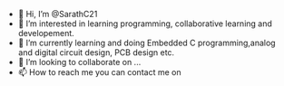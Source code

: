 - 👋 Hi, I’m @SarathC21
- 👀 I’m interested in learning programming, collaborative learning and developement. 
- 🌱 I’m currently learning and doing Embedded C programming,analog and digital circuit design, PCB design etc.  
- 💞️ I’m looking to collaborate on ...
- 📫 How to reach me you can contact me on 

<!---
SarathC21/SarathC21 is a ✨ special ✨ repository because its `README.md` (this file) appears on your GitHub profile.
You can click the Preview link to take a look at your changes.
--->
